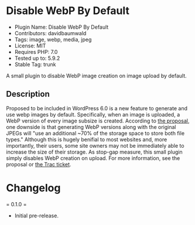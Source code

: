 # Disable WebP By Default

* Plugin Name: Disable WebP By Default
* Contributors: davidbaumwald
* Tags: image, webp, media, jpeg
* License: MIT
* Requires PHP: 7.0
* Tested up to: 5.9.2
* Stable Tag: trunk

A small plugin to disable WebP image creation on image upload by default.

## Description

Proposed to be included in WordPress 6.0 is a new feature to generate and use webp images by default.  Specifically, when an image is uploaded, a WebP version of every image subsize is created.  According to [the proposal](https://make.wordpress.org/core/2022/03/28/enabling-webp-by-default/), one downside is that generating WebP versions along with the original JPEGs will "use an additional ~70% of the storage space to store both file types."  Although this is hugely benifial to most websites and, more importantly, their users, some site owners may not be immediately able to increase the size of their storage.  As stop-gap measure, this small plugin simply disables WebP creation on upload.  For more information, see the proposal or [the Trac ticket](https://core.trac.wordpress.org/ticket/55443).

# Changelog

= 0.1.0 =
* Initial pre-release.